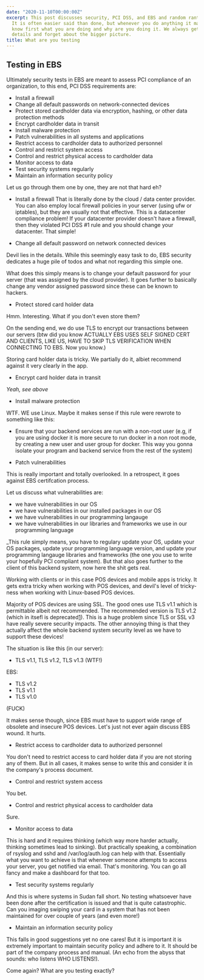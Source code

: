 ```yaml
---
date: "2020-11-10T00:00:00Z"
excerpt: This post discusses security, PCI DSS, and EBS and random ranting as always.
  It is often easier said than done, but whenever you do anything it makes sense to
  know first what you are doing and why are you doing it. We always get lost in the
  details and forget about the bigger picture.
title: What are you testing
---
```




## Testing in EBS

Ultimately security tests in EBS are meant to assess PCI compliance of an organization, to this end, PCI DSS requirements are:

- Install a firewall
- Change all default passwords on network-connected devices
- Protect stored cardholder data via encryption, hashing, or other data protection methods
- Encrypt cardholder data in transit
- Install malware protection
- Patch vulnerabilities in all systems and applications
- Restrict access to cardholder data to authorized personnel
- Control and restrict system access
- Control and restrict physical access to cardholder data
- Monitor access to data
- Test security systems regularly
- Maintain an information security policy

Let us go through them one by one, they are not that hard eh?

- Install a firewall
That is literally done by the cloud / data center provider. You can also employ local firewall policies in your server (using ufw or iptables), but they are usually not that effective. This is a datacenter compliance problem! If your datacenter provider doesn't have a firewall, then they violated PCI DSS #1 rule and you should change your datacenter. That simple!

- Change all default password on network connected devices

Devil lies in the details. While this seemingly easy task to do, EBS security dedicates a huge pile of todos and what not regarding this simple one.

What does this simply means is to change your default password for your server (that was assigned by the cloud provider). It goes further to basically change any vendor assigned password since these can be known to hackers.

- Protect stored card holder data

Hmm. Interesting. What if you don't even store them?

On the sending end, we do use TLS to encrypt our transactions between our servers (btw did you know ACTUALLY EBS USES SELF SIGNED CERT AND CLIENTS, LIKE US, HAVE TO SKIP TLS VERIFICATION WHEN CONNECTING TO EBS. Now you know.)

Storing card holder data is tricky. We partially do it, albiet recommend against it very clearly in the app. 

- Encrypt card holder data in transit

_Yeah, see above_

- Install malware protection

WTF.
WE use Linux. Maybe it makes sense if this rule were rewrote to something like this:

+ Ensure that your backend services are run with a non-root user (e.g, if you are using docker it is more secure to run docker in a non root mode, by creating a new user and user group for docker. This way you gonna isolate your program and backend service from the rest of the system)

- Patch vulnerabilities

This is really important and totally overlooked. In a retrospect, it goes against EBS certifcation process.

Let us discuss what vulnerabilities are:

- we have vulnerabilities in our OS
- we have vulnerabilities in our installed packages in our OS
- we have vulnerabilities in our programming langauge
- we have vulnerabilities in our libraries and frameworks we use in our programming language

_This rule simply means, you have to regulary update your OS, update your OS packages, update your programming language version, and update your programming langauge libraries and frameworks (the one you use to write your hopefully PCI compliant system). But that also goes further to the client of this backend system, now here the shit gets real. 

Working with clients or in this case POS devices and mobile apps is tricky. It gets extra tricky when working with POS devices, and devil's level of tricky-ness when working with Linux-based POS devices.

Majority of POS devices are using SSL. The good ones use TLS v1.1 which is permittable albeit not recommended. The recommended version is TLS v1.2 (which in itsefl is deprecated[1]). This is a huge problem since TLS or SSL v3 have really severe security impacts. The other annoying thing is that they actually affect the whole backend system security level as we have to support these devices!

The situation is like this (in our server):

- TLS v1.1, TLS v1.2, TLS v1.3 (WTF!)

EBS:
- TLS v1.2
- TLS v1.1
- TLS v1.0

(FUCK)

It makes sense though, since EBS must have to support wide range of obsolete and insecure POS devices. Let's just not ever again discuss EBS wound. It hurts.


- Restrict access to cardholder data to authorized personnel

You don't need to restrict access to card holder data if you are not storing any of them. But in all cases, it makes sense to write this and consider it in the company's process document.

- Control and restrict system access

You bet.

- Control and restrict physical access to cardholder data

Sure.

- Monitor access to data

This is hard and it requires thinking (which way more harder actually, thinking sometimes lead to sinking). But practically speaking, a combination of rsyslog and sshd and /var/log/auth.log can help with that. Essentially what you want to achieve is that whenever someone attempts to access your server, you get notified via email. That's monitoring. You can go all fancy and make a dashboard for that too.

- Test security systems regularly

And this is where systems in Sudan fall short. No testing whatsoever have been done after the certification is issued and that is quite catastrophic. Can you imaging swiping your card in a system that has not been maintained for over couple of years (and even more!)

- Maintain an information security policy

This falls in good suggestions yet no one cares! But it is important it is extremely important to maintain security policy and adhere to it. It should be part of the company process and manual. (An echo from the abyss that sounds: who listens WHO LISTENS!).

Come again? What are you testing exactly?

[1]: https://www.tbs-certificates.co.uk/FAQ/en/tls-12-obligatoire.html